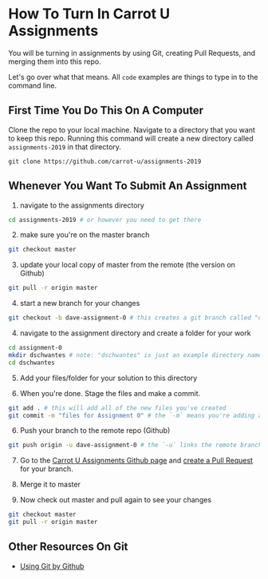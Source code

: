 # How To Turn In Carrot U Assignments

You will be turning in assignments by using Git, creating Pull Requests, and merging them into this repo.

Let's go over what that means.  All `code` examples are things to type in to the command line.

## First Time You Do This On A Computer

Clone the repo to your local machine. Navigate to a directory that you want to keep this repo. Running this command will create a new directory called `assignments-2019` in that directory.

```
git clone https://github.com/carrot-u/assignments-2019
```

## Whenever You Want To Submit An Assignment

1) navigate to the assignments directory
```bash
cd assignments-2019 # or however you need to get there
```
2) make sure you're on the master branch  
```bash
git checkout master
```

3) update your local copy of master from the remote (the version on Github)
```bash
git pull -r origin master
```

4) start a new branch for your changes
```bash
git checkout -b dave-assignment-0 # this creates a git branch called "dave-assignment-0" and checks it out for you
```

4) navigate to the assignment directory and create a folder for your work
```bash
cd assignment-0
mkdir dschwantes # note: "dschwantes" is just an example directory name, please use your own name or username
cd dschwantes
```

5) Add your files/folder for your solution to this directory

6) When you're done. Stage the files and make a commit.
```bash
git add . # this will add all of the new files you've created
git commit -m "files for Assignment 0" # the `-m` means you're adding a message or comment, the stuff in "quotes" is the comment for the commit
```

6) Push your branch to the remote repo (Github)
```bash
git push origin -u dave-assignment-0 # the `-u` links the remote branch to this local one so you can pull without arguments, remember `dave-assignment-0` is the branch name for this example
```

7) Go to the [Carrot U Assignments Github page](https://github.com/carrot-u/assignments-2019) and [create a Pull Request](https://help.github.com/en/github/collaborating-with-issues-and-pull-requests/creating-a-pull-request) for your branch.

8) Merge it to master

9) Now check out master and pull again to see your changes
```bash
git checkout master
git pull -r origin master
```

## Other Resources On Git
- [Using Git by Github](https://help.github.com/en/github/using-git)
